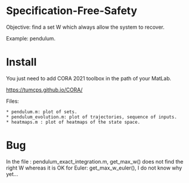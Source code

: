 # Specification-Free-Safety

Objective: find a set W which always allow the system to recover. 

Example: pendulum.

# Install

You just need to add CORA 2021 toolbox in the path of your MatLab. 

https://tumcps.github.io/CORA/



Files:

    * pendulum.m: plot of sets. 
    * pendulum_evolution.m: plot of trajectories, sequence of inputs. 
    * heatmaps.m : plot of heatmaps of the state space.

# Bug 

In the file : pendulum_exact_integration.m, get_max_w() does not find the right W whereas it is OK for Euler: get_max_w_euler(), I do not know why yet... 

